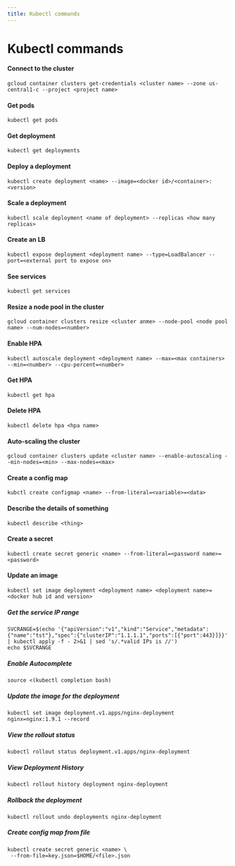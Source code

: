 ```yaml
---
title: Kubectl commands
---
```


# Kubectl commands

<h4 id="bkmrk-connect-to-the-clust">Connect to the cluster</h4>
<pre id="bkmrk-gcloud-container-clu"><code class="language-">gcloud container clusters get-credentials &lt;cluster name&gt; --zone us-central1-c --project &lt;project name&gt;</code></pre>
<h4 id="bkmrk-get-pods">Get pods</h4>
<pre id="bkmrk-kubectl-get-pods"><code class="language-">kubectl get pods</code></pre>
<h4 id="bkmrk-get-deployment">Get deployment</h4>
<pre id="bkmrk-kubectl-get-deployme"><code class="language-">kubectl get deployments</code></pre>
<h4 id="bkmrk-deploy-a-deployment">Deploy a deployment</h4>
<pre id="bkmrk-kubectl-create-deplo"><code class="language-">kubectl create deployment &lt;name&gt; --image=&lt;docker id&gt;/&lt;container&gt;:&lt;version&gt;</code></pre>
<h4 id="bkmrk-scale-a-deployment">Scale a deployment</h4>
<pre id="bkmrk-kubectl-scale-deploy"><code class="language-">kubectl scale deployment &lt;name of deployment&gt; --replicas &lt;how many replicas&gt;</code></pre>
<h4 id="bkmrk-create-an-lb">Create an LB</h4>
<pre id="bkmrk-kubectl-expose-deplo"><code class="language-">kubectl expose deployment &lt;deployment name&gt; --type=LoadBalancer --port=&lt;external port to expose on&gt;</code></pre>
<h4 id="bkmrk-see-services">See services</h4>
<pre id="bkmrk-kubectl-get-services"><code class="language-">kubectl get services</code></pre>
<h4 id="bkmrk-resize-a-node-pool-i">Resize a node pool in the cluster</h4>
<pre id="bkmrk-gcloud-container-clu-0"><code class="language-">gcloud container clusters resize &lt;cluster anme&gt; --node-pool &lt;node pool name&gt; --num-nodes=&lt;number&gt;</code></pre>
<h4 id="bkmrk-enable-hpa">Enable HPA</h4>
<pre id="bkmrk-kubectl-autoscale-de"><code class="language-">kubectl autoscale deployment &lt;deployment name&gt; --max=&lt;max containers&gt; --min=&lt;number&gt; --cpu-percent=&lt;number&gt;</code></pre>
<h4 id="bkmrk-get-hpa">Get HPA</h4>
<pre id="bkmrk-kubectl-get-hpa"><code class="language-">kubectl get hpa</code></pre>
<h4 id="bkmrk-delete-hpa">Delete HPA</h4>
<pre id="bkmrk-kubectl-delete-hpa-%3C"><code class="language-">kubectl delete hpa &lt;hpa name&gt;</code></pre>
<h4 id="bkmrk-auto-scaling-the-clu">Auto-scaling the cluster</h4>
<pre id="bkmrk-gcloud-container-clu-1"><code class="language-">gcloud container clusters update &lt;cluster name&gt; --enable-autoscaling --min-nodes=&lt;min&gt; --max-nodes=&lt;max&gt;</code></pre>
<h4 id="bkmrk-create-a-config-map">Create a config map</h4>
<pre id="bkmrk-kubctl-create-config"><code class="language-">kubctl create configmap &lt;name&gt; --from-literal=&lt;variable&gt;=&lt;data&gt;</code></pre>
<h4 id="bkmrk-describe-the-details">Describe the details of something</h4>
<pre id="bkmrk-kubectl-describe-%3Cth"><code class="language-">kubectl describe &lt;thing&gt;</code></pre>
<h4 id="bkmrk-create-a-secret">Create a secret</h4>
<pre id="bkmrk-kubectl-create-secre"><code class="language-">kubectl create secret generic &lt;name&gt; --from-literal=&lt;password name&gt;=&lt;password&gt;</code></pre>
<h4 id="bkmrk-update-an-image">Update an image</h4>
<pre id="bkmrk-kubectl-set-image-de"><code class="language-">kubectl set image deployment &lt;deployment name&gt; &lt;deployment name&gt;=&lt;docker hub id and version&gt;</code></pre>
<h5 id="bkmrk-get-the-service-ip-r">Get the service IP range</h5>
<pre id="bkmrk-svcrange%3D%24%28echo-%27%7B%22a"><code class="language-">SVCRANGE=$(echo '{"apiVersion":"v1","kind":"Service","metadata":{"name":"tst"},"spec":{"clusterIP":"1.1.1.1","ports":[{"port":443}]}}' | kubectl apply -f - 2&gt;&amp;1 | sed 's/.*valid IPs is //')
echo $SVCRANGE</code></pre>
<h5 id="bkmrk-%C2%A0">Enable Autocomplete</h5>
<pre id="bkmrk-source-%3C%28kubectl-com"><code class="language-">source &lt;(kubectl completion bash)</code></pre>
<h5 id="bkmrk-update-the-image-for">Update the image for the deployment</h5>
<pre id="bkmrk-kubectl-set-image-de-0"><code class="language-">kubectl set image deployment.v1.apps/nginx-deployment nginx=nginx:1.9.1 --record</code></pre>
<h5 id="bkmrk-view-the-rollout-sta">View the rollout status</h5>
<pre id="bkmrk-kubectl-rollout-stat"><code class="language-">kubectl rollout status deployment.v1.apps/nginx-deployment</code></pre>
<h5 id="bkmrk-view-deployment-hist">View Deployment History</h5>
<pre id="bkmrk-kubectl-rollout-hist"><code class="language-">kubectl rollout history deployment nginx-deployment</code></pre>
<h5 id="bkmrk-rollback-the-deploym">Rollback the deployment</h5>
<pre id="bkmrk-kubectl-rollout-undo"><code class="language-">kubectl rollout undo deployments nginx-deployment</code></pre>
<h5 id="bkmrk-%C2%A0-0">Create config map from file</h5>
<pre id="bkmrk-kubectl-create-secre-0"><code class="language-">kubectl create secret generic &lt;name&gt; \
 --from-file=key.json=$HOME/&lt;file&gt;.json</code></pre>
<p id="bkmrk-%C2%A0-1"> </p>
<p id="bkmrk-%C2%A0-2"> </p>
<p id="bkmrk-%C2%A0-3"> </p>